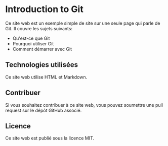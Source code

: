 # Introduction to Git

Ce site web est un exemple simple de site sur une seule page qui parle de 
Git. Il couvre les sujets suivants:

- Qu'est-ce que Git
- Pourquoi utiliser Git
- Comment démarrer avec Git

## Technologies utilisées

Ce site web utilise HTML et Markdown.

## Contribuer

Si vous souhaitez contribuer à ce site web, vous pouvez soumettre une pull 
request sur le dépôt GitHub associé.

## Licence

Ce site web est publié sous la licence MIT.
